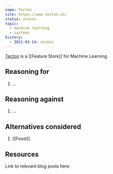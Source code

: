 ```yaml
---
name: Tecton
site: https://www.tecton.ai/
status: assess
topic:
  - machine learning
  - systems
history:
  - 2021-03-14: assess
---
```


[Tecton](https://www.tecton.ai/) is a [[Feature Store]] for Machine Learning.

## Reasoning for

1. ...

## Reasoning against

1. ...

## Alternatives considered

1. [[Feast]]

## Resources

Link to relevant blog posts here.
